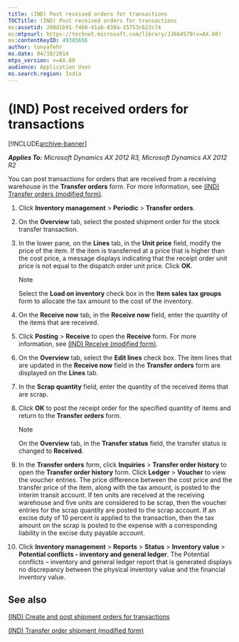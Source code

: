 ```yaml
---
title: (IND) Post received orders for transactions
TOCTitle: (IND) Post received orders for transactions
ms:assetid: 280d1b91-f460-41ab-830a-15753c622c74
ms:mtpsurl: https://technet.microsoft.com/library/JJ664579(v=AX.60)
ms:contentKeyID: 49385656
author: tonyafehr
ms.date: 04/18/2014
mtps_version: v=AX.60
audience: Application User
ms.search.region: India
---
```


# (IND) Post received orders for transactions 


[!INCLUDE[archive-banner](includes/archive-banner.md)]


_**Applies To:** Microsoft Dynamics AX 2012 R3, Microsoft Dynamics AX 2012 R2_

You can post transactions for orders that are received from a receiving warehouse in the **Transfer orders** form. For more information, see [(IND) Transfer orders (modified form)](https://technet.microsoft.com/library/jj677831\(v=ax.60\)).

1.  Click **Inventory management** \> **Periodic** \> **Transfer orders**.

2.  On the **Overview** tab, select the posted shipment order for the stock transfer transaction.

3.  In the lower pane, on the **Lines** tab, in the **Unit price** field, modify the price of the item. If the item is transferred at a price that is higher than the cost price, a message displays indicating that the receipt order unit price is not equal to the dispatch order unit price. Click **OK**.
    

    > [!NOTE]
    > <P>Select the <STRONG>Load on inventory</STRONG> check box in the <STRONG>Item sales tax groups</STRONG> form to allocate the tax amount to the cost of the inventory.</P>



4.  On the **Receive now** tab, in the **Receive now** field, enter the quantity of the items that are received.

5.  Click **Posting** \> **Receive** to open the **Receive** form. For more information, see [(IND) Receive (modified form)](https://technet.microsoft.com/library/jj664949\(v=ax.60\)).

6.  On the **Overview** tab, select the **Edit lines** check box. The item lines that are updated in the **Receive now** field in the **Transfer orders** form are displayed on the **Lines** tab.

7.  In the **Scrap quantity** field, enter the quantity of the received items that are scrap.

8.  Click **OK** to post the receipt order for the specified quantity of items and return to the **Transfer orders** form.
    

    > [!NOTE]
    > <P>On the <STRONG>Overview</STRONG> tab, in the <STRONG>Transfer status</STRONG> field, the transfer status is changed to <STRONG>Received</STRONG>.</P>



9.  In the **Transfer orders** form, click **Inquiries** \> **Transfer order history** to open the **Transfer order history** form. Click **Ledger** \> **Voucher** to view the voucher entries. The price difference between the cost price and the transfer price of the item, along with the tax amount, is posted to the interim transit account. If ten units are received at the receiving warehouse and five units are considered to be scrap, then the voucher entries for the scrap quantity are posted to the scrap account. If an excise duty of 10 percent is applied to the transaction, then the tax amount on the scrap is posted to the expense with a corresponding liability in the excise duty payable account.

10. Click **Inventory management** \> **Reports** \> **Status** \> **Inventory value** \> **Potential conflicts - inventory and general ledger**. The Potential conflicts – inventory and general ledger report that is generated displays no discrepancy between the physical inventory value and the financial inventory value.

## See also

[(IND) Create and post shipment orders for transactions](ind-create-and-post-shipment-orders-for-transactions.md)

[(IND) Transfer order shipment (modified form)](https://technet.microsoft.com/library/jj917355\(v=ax.60\))

  


